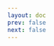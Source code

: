 ```yaml
---
layout: doc
prev: false
next: false
---
```


<CustomItemBox :item="{
  name: '斗士阔斧',
  icon: '/wiki/item/spear_big_axe.png',
  type: '近战武器、矛',
  description: '',
  params: {
    stack: 1,
    durability: 10 
  },
  obtain: {
    found: [],
    npc: [],
    shop: [],
    gardening: []
  }
}" />
